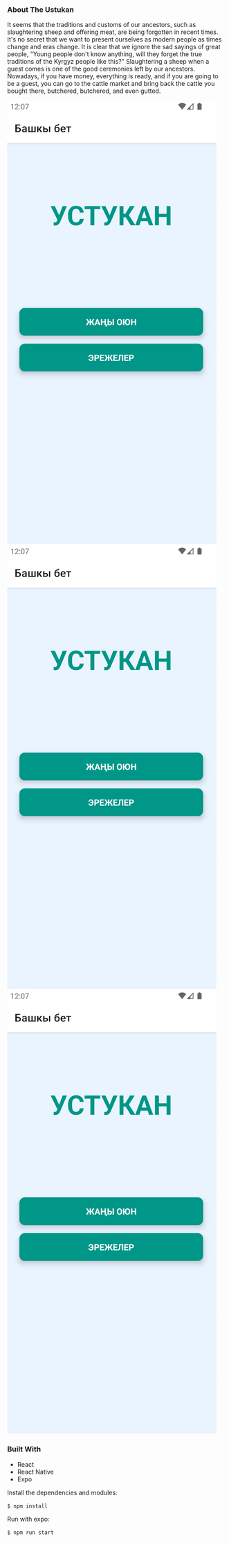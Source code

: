 ### About The Ustukan
It seems that the traditions and customs of our ancestors, such as slaughtering sheep and offering meat, are being forgotten in recent times. It's no secret that we want to present ourselves as modern people as times change and eras change. It is clear that we ignore the sad sayings of great people, "Young people don't know anything, will they forget the true traditions of the Kyrgyz people like this?" Slaughtering a sheep when a guest comes is one of the good ceremonies left by our ancestors. Nowadays, if you have money, everything is ready, and if you are going to be a guest, you can go to the cattle market and bring back the cattle you bought there, butchered, butchered, and even gutted.

![plot](./assets/screens/s_1.png?raw=true)
![plot](./assets/screens/s_1.png?raw=true)
![plot](./assets/screens/s_1.png?raw=true)

### Built With
- React
- React Native
- Expo

Install the dependencies and modules:
```sh
$ npm install
```

Run with expo:
```sh
$ npm run start
```
